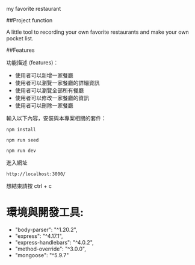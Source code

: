 my favorite restaurant

##Project function

A little tool to recording your own favorite restaurants and make your own pocket list.

##Features

功能描述 (features)：
- 使用者可以新增一家餐廳
- 使用者可以瀏覽一家餐廳的詳細資訊
- 使用者可以瀏覽全部所有餐廳
- 使用者可以修改一家餐廳的資訊
- 使用者可以刪除一家餐廳

輸入以下內容，安裝與本專案相關的套件：

```
npm install

npm run seed

npm run dev
```

進入網址

```
http://localhost:3000/
```

想結束請按 ctrl + c

# 環境與開發工具:

- "body-parser": "^1.20.2",
- "express": "^4.17.1",
- "express-handlebars": "^4.0.2",
- "method-override": "^3.0.0",
- "mongoose": "^5.9.7"
